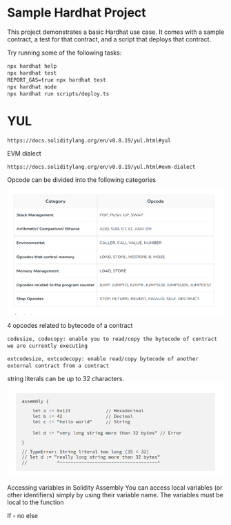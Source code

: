 # Sample Hardhat Project

This project demonstrates a basic Hardhat use case. It comes with a sample contract, a test for that contract, and a script that deploys that contract.

Try running some of the following tasks:

```shell
npx hardhat help
npx hardhat test
REPORT_GAS=true npx hardhat test
npx hardhat node
npx hardhat run scripts/deploy.ts
```

# YUL
```
https://docs.soliditylang.org/en/v0.8.19/yul.html#yul
```


EVM dialect
```
https://docs.soliditylang.org/en/v0.8.19/yul.html#evm-dialect
```

Opcode can be divided into the following categories

![img.png](img/img.png)


4 opcodes related to bytecode of a contract 
```
codesize, codecopy: enable you to read/copy the bytecode of contract we are currently executing
``` 

```
extcodesize, extcodecopy: enable read/copy bytecode of another external contract from a contract
```

string literals can be up to 32 characters.
![img2.png](img/img2.png)

Accessing variables in Solidity Assembly
You can access local variables (or other identifiers) simply by using their variable name. The variables must be local to the function

If - no else